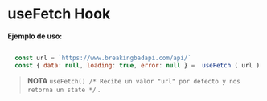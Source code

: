 # useFetch Hook 

**Ejemplo de uso:** 

```javascript 

  const url = `https://www.breakingbadapi.com/api/`
  const { data: null, loading: true, error: null } =  useFetch ( url ) 

```

> **NOTA** ```useFetch() /* Recibe un valor "url" por defecto y nos retorna un state */``` . 


